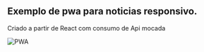 ## Exemplo de pwa para noticias responsivo.

 Criado a partir  de React com consumo de Api mocada

![PWA](.pwa-news/docs/finished.png)
